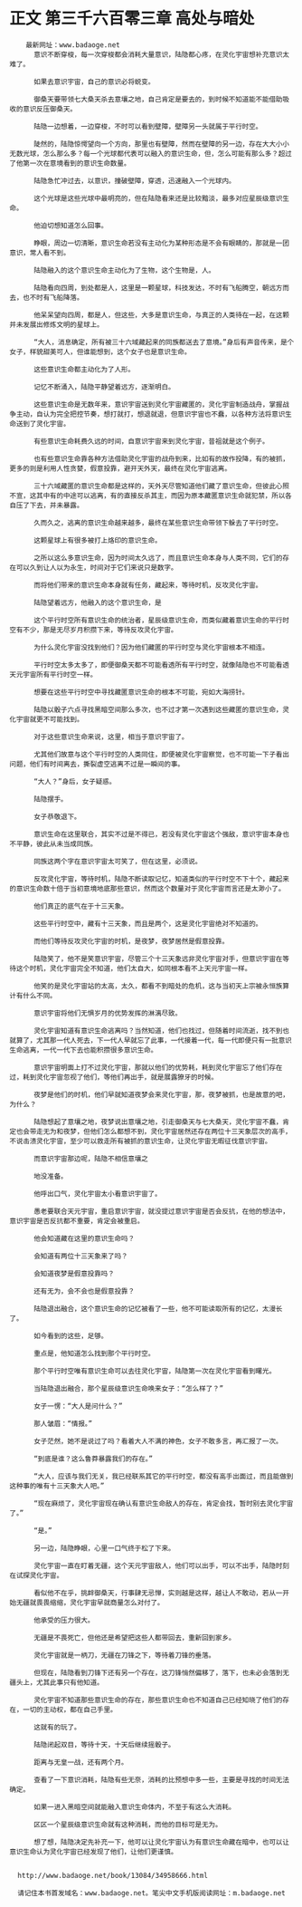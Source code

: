 # 正文 第三千六百零三章 高处与暗处
        最新网址：www.badaoge.net
          意识不断穿梭，每一次穿梭都会消耗大量意识，陆隐都心疼，在灵化宇宙想补充意识太难了。
      
          如果去意识宇宙，自己的意识必将蜕变。
      
          御桑天要带领七大桑天杀去意壤之地，自己肯定是要去的，到时候不知道能不能借助吸收的意识反压御桑天。
      
          陆隐一边想着，一边穿梭，不时可以看到壁障，壁障另一头就属于平行时空。
      
          陡然的，陆隐惊愕望向一个方向，那里也有壁障，然而在壁障的另一边，存在大大小小无数光球，怎么那么多？每一个光球都代表可以融入的意识生命，但，怎么可能有那么多？超过了他第一次在意境看到的意识生命数量。
      
          陆隐急忙冲过去，以意识，撞破壁障，穿透，迅速融入一个光球内。
      
          这个光球是这些光球中最明亮的，但在陆隐看来还是比较黯淡，最多对应星辰级意识生命。
      
          他迫切想知道怎么回事。
      
          睁眼，周边一切清晰，意识生命若没有主动化为某种形态是不会有眼睛的，那就是一团意识，常人看不到。
      
          陆隐融入的这个意识生命主动化为了生物，这个生物是，人。
      
          陆隐看向四周，到处都是人，这里是一颗星球，科技发达，不时有飞船腾空，朝远方而去，也不时有飞船降落。
      
          他呆呆望向四周，都是人，但这些，大多是意识生命，与真正的人类待在一起，在这颗并未发展出修炼文明的星球上。
      
          “大人，消息确定，所有被三十六域藏起来的同族都送去了意境。”身后有声音传来，是个女子，样貌甜美可人，但谁能想到，这个女子也是意识生命。
      
          这些意识生命都主动化为了人形。
      
          记忆不断涌入，陆隐平静望着远方，逐渐明白。
      
          这些意识生命是无数年来，意识宇宙送到灵化宇宙藏匿的，灵化宇宙制造战舟，掌握战争主动，自认为完全把控节奏，想打就打，想退就退，但意识宇宙也不蠢，以各种方法将意识生命送到了灵化宇宙。
      
          有些意识生命耗费久远的时间，自意识宇宙来到灵化宇宙，昔祖就是这个例子。
      
          也有些意识生命靠各种方法借助灵化宇宙的战舟到来，比如有的故作投降，有的被抓，更多的则是利用人性贪婪，假意投靠，避开天外天，最终在灵化宇宙逃离。
      
          三十六域藏匿的意识生命都是这样的，天外天尽管知道他们藏了意识生命，但彼此心照不宣，这其中有的中途可以逃离，有的直接反杀其主，而因为原本藏匿意识生命就犯禁，所以各自压了下去，并未暴露。
      
          久而久之，逃离的意识生命越来越多，最终在某些意识生命带领下躲去了平行时空。
      
          这颗星球上有很多被打上烙印的意识生命。
      
          之所以这么多意识生命，因为时间太久远了，而且意识生命本身与人类不同，它们的存在可以久到让人以为永生，时间对于它们来说只是数字。
      
          而将他们带来的意识生命本身就有任务，藏起来，等待时机，反攻灵化宇宙。
      
          陆隐望着远方，他融入的这个意识生命，是
      
          这个平行时空所有意识生命的统治者，星辰级意识生命，而类似藏着意识生命的平行时空有不少，那是无尽岁月积攒下来，等待反攻灵化宇宙。
      
          为什么灵化宇宙没找到他们？因为他们藏匿的平行时空与灵化宇宙根本不相连。
      
          平行时空太多太多了，即便御桑天都不可能看透所有平行时空，就像陆隐也不可能看透天元宇宙所有平行时空一样。
      
          想要在这些平行时空中寻找藏匿意识生命的根本不可能，宛如大海捞针。
      
          陆隐以骰子六点寻找黑暗空间那么多次，也不过才第一次遇到这些藏匿的意识生命，灵化宇宙就更不可能找到。
      
          对于这些意识生命来说，这里，相当于意识宇宙了。
      
          尤其他们故意与这个平行时空的人类同住，即便被灵化宇宙察觉，也不可能一下子看出问题，他们有时间离去，撕裂虚空逃离不过是一瞬间的事。
      
          “大人？”身后，女子疑惑。
      
          陆隐摆手。
      
          女子恭敬退下。
      
          意识生命在这里联合，其实不过是不得已，若没有灵化宇宙这个强敌，意识宇宙本身也不平静，彼此从未当成同族。
      
          同族这两个字在意识宇宙太可笑了，但在这里，必须说。
      
          反攻灵化宇宙，等待时机，陆隐不断读取记忆，知道类似的平行时空不下十个，藏起来的意识生命数十倍于当初意境地底那些意识，然而这个数量对于灵化宇宙而言还是太渺小了。
      
          他们真正的底气在于十三天象。
      
          这些平行时空中，藏有十三天象，而且是两个，这是灵化宇宙绝对不知道的。
      
          而他们等待反攻灵化宇宙的时机，是夜梦，夜梦居然是假意投靠。
      
          陆隐笑了，他不是笑意识宇宙，尽管三个十三天象远非灵化宇宙对手，但意识宇宙在等待这个时机，灵化宇宙完全不知道，他们太自大，如同根本看不上天元宇宙一样。
      
          他笑的是灵化宇宙站的太高，太久，都看不到暗处的危机，这与当初天上宗被永恒族算计有什么不同。
      
          意识宇宙将他们无惧岁月的优势发挥的淋漓尽致。
      
          灵化宇宙知道有意识生命逃离吗？当然知道，他们也找过，但随着时间流逝，找不到也就算了，尤其那一代人死去，下一代人早就忘了此事，一代接着一代，每一代即便只有一批意识生命逃离，一代一代下去也能积攒很多意识生命。
      
          意识宇宙明面上打不过灵化宇宙，那就以他们的优势耗，耗到灵化宇宙忘了他们存在过，耗到灵化宇宙忽视了他们，等他们再出手，就是展露獠牙的时候。
      
          夜梦是他们的时机，他们早就知道夜梦会来灵化宇宙，那，夜梦被抓，也是故意的吧，为什么？
      
          陆隐想起了意壤之地，夜梦说出意壤之地，引走御桑天与七大桑天，灵化宇宙不蠢，肯定也会带走无为和夜梦，但他们怎么都想不到，灵化宇宙居然还存在两位十三天象层次的高手，不说击溃灵化宇宙，至少可以救走所有被抓的意识生命，让灵化宇宙无暇征伐意识宇宙。
      
          而意识宇宙那边呢，陆隐不相信意壤之
      
          地没准备。
      
          他呼出口气，灵化宇宙太小看意识宇宙了。
      
          愚老要联合天元宇宙，重启意识宇宙，就没提过意识宇宙是否会反抗，在他的想法中，意识宇宙是否反抗都不重要，肯定会被重启。
      
          他会知道藏在这里的意识生命吗？
      
          会知道有两位十三天象来了吗？
      
          会知道夜梦是假意投靠吗？
      
          还有无为，会不会也是假意投靠？
      
          陆隐退出融合，这个意识生命的记忆被看了一些，他不可能读取所有的记忆，太漫长了。
      
          如今看到的这些，足够。
      
          重点是，他知道怎么找到那个平行时空。
      
          那个平行时空唯有意识生命可以去往灵化宇宙，陆隐第一次在灵化宇宙看到曙光。
      
          当陆隐退出融合，那个星辰级意识生命唤来女子：“怎么样了？”
      
          女子一愣：“大人是问什么？”
      
          那人皱眉：“情报。”
      
          女子茫然，她不是说过了吗？看着大人不满的神色，女子不敢多言，再汇报了一次。
      
          “到底是谁？这么鲁莽暴露我们的存在。”
      
          “大人，应该与我们无关，我已经联系其它的平行时空，都没有高手出面过，而且能做到这种事的唯有十三天象大人吧。”
      
          “现在麻烦了，灵化宇宙现在确认有意识生命敌人的存在，肯定会找，暂时别去灵化宇宙了。”
      
          “是。”
      
          另一边，陆隐睁眼，心里一口气终于松了下来。
      
          灵化宇宙一直在盯着无疆，这个天元宇宙敌人，他们可以出手，可以不出手，陆隐时刻在试探灵化宇宙。
      
          看似他不在乎，挑衅御桑天，行事肆无忌惮，实则越是这样，越让人不敢动，若从一开始无疆就畏畏缩缩，灵化宇宙早就商量怎么对付了。
      
          他承受的压力很大。
      
          无疆是不畏死亡，但他还是希望把这些人都带回去，重新回到家乡。
      
          灵化宇宙就是一柄刀，无疆在刀锋之下，等待着刀锋的垂落。
      
          但现在，陆隐看到刀锋下还有另一个存在，这刀锋悄然偏移了，落下，也未必会落到无疆头上，尤其此事只有他知道。
      
          灵化宇宙不知道那些意识生命的存在，那些意识生命也不知道自己已经知晓了他们的存在，一切的主动权，都在自己手里。
      
          这就有的玩了。
      
          陆隐闭起双目，等待十天，十天后继续摇骰子。
      
          距离与无皇一战，还有两个月。
      
          查看了一下意识消耗，陆隐有些无奈，消耗的比预想中多一些，主要是寻找的时间无法确定。
      
          如果一进入黑暗空间就能融入意识生命体内，不至于有这么大消耗。
      
          区区一个星辰级意识生命就有这种消耗，而他的目标可是无为。
      
          想了想，陆隐决定先补充一下，他可以让灵化宇宙认为有意识生命藏在暗中，也可以让意识生命认为灵化宇宙已经发现了他们，让他们更谨慎。
      
      
      http://www.badaoge.net/book/13084/34958666.html
      
      请记住本书首发域名：www.badaoge.net。笔尖中文手机版阅读网址：m.badaoge.net
